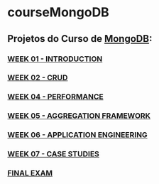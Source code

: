 # courseMongoDB

<h2>Projetos do Curso de <a href="https://www.mongodb.com"> MongoDB</a>:
<br><b><M101J: MONGODB FOR JAVA DEVELOPERS</b></h2>

<h3><a href="/Week01/README.md">WEEK 01 - INTRODUCTION</a></h3>

<h3><a href="/Week02/README.md">WEEK 02 - CRUD</a></h3>

<h3><a href="/Week04/README.md">WEEK 04 - PERFORMANCE</a></h3>

<h3><a href="/Week05/README.md">WEEK 05 - AGGREGATION FRAMEWORK</a></h3>

<h3><a href="/Week06/README.md">WEEK 06 - APPLICATION ENGINEERING</a></h3>

<h3><a href="/Week07/README.md">WEEK 07 - CASE STUDIES</h3>

<h3><a href="/FinalExam/README.md">FINAL EXAM</h3>
